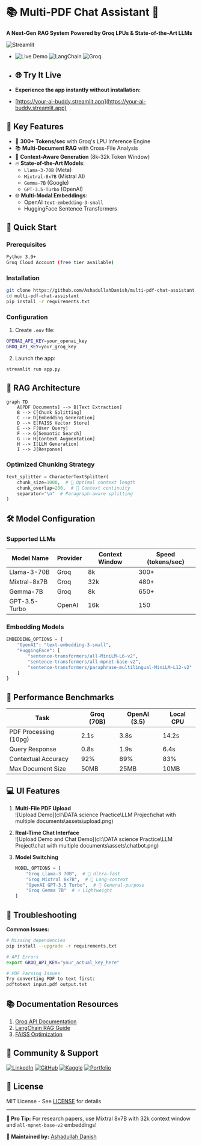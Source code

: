 # 📚 Multi-PDF Chat Assistant 🤖

**A Next-Gen RAG System Powered by Groq LPUs & State-of-the-Art LLMs**

![Streamlit](https://img.shields.io/badge/Streamlit-FF4B4B?style=for-the-badge&logo=Streamlit&logoColor=white)
+ ![Live Demo](https://img.shields.io/badge/Live_Demo-00C7B7?style=for-the-badge&logo=streamlit&logoColor=white)
![LangChain](https://img.shields.io/badge/LangChain-00ADD8?style=for-the-badge&logo=langchain&logoColor=white)
![Groq](https://img.shields.io/badge/Groq-3DDC84?style=for-the-badge&logo=groq&logoColor=white)

+ ## 🌐 Try It Live
+ **Experience the app instantly without installation:**
+ [https://your-ai-buddy.streamlit.app](https://your-ai-buddy.streamlit.app)

## 🌟 Key Features

- 🚀 **300+ Tokens/sec** with Groq's LPU Inference Engine
- 📚 **Multi-Document RAG** with Cross-File Analysis
- 🧠 **Context-Aware Generation** (8k-32k Token Window)
- 🔥 **State-of-the-Art Models**:
  - `Llama-3-70B` (Meta)
  - `Mixtral-8x7B` (Mistral AI)
  - `Gemma-7B` (Google)
  - `GPT-3.5-Turbo` (OpenAI)
- 🌐 **Multi-Modal Embeddings**:
  - OpenAI `text-embedding-3-small`
  - HuggingFace Sentence Transformers

## 🚀 Quick Start

### Prerequisites
```bash
Python 3.9+
Groq Cloud Account (free tier available)
```
### Installation
```bash
git clone https://github.com/AshadullahDanish/multi-pdf-chat-assistant.git
cd multi-pdf-chat-assistant
pip install -r requirements.txt
```

### Configuration
1. Create `.env` file:
```bash
OPENAI_API_KEY=your_openai_key
GROQ_API_KEY=your_groq_key
```

2. Launch the app:
```bash
streamlit run app.py
```

## 🧠 RAG Architecture

```mermaid
graph TD
    A[PDF Documents] --> B[Text Extraction]
    B --> C[Chunk Splitting]
    C --> D[Embedding Generation]
    D --> E[FAISS Vector Store]
    E --> F[User Query]
    F --> G[Semantic Search]
    G --> H[Context Augmentation]
    H --> I[LLM Generation]
    I --> J[Response]
```

### Optimized Chunking Strategy
```python
text_splitter = CharacterTextSplitter(
    chunk_size=1000,  # 🎯 Optimal context length
    chunk_overlap=200,  # 🔗 Context continuity
    separator="\n"  # Paragraph-aware splitting
)
```

## 🛠️ Model Configuration

### Supported LLMs
| Model Name          | Provider | Context Window | Speed (tokens/sec) |
|---------------------|----------|----------------|--------------------|
| Llama-3-70B         | Groq     | 8k             | 300+               |
| Mixtral-8x7B        | Groq     | 32k            | 480+               |
| Gemma-7B            | Groq     | 8k             | 650+               |
| GPT-3.5-Turbo       | OpenAI   | 16k            | 150                |

### Embedding Models
```python
EMBEDDING_OPTIONS = {
    "OpenAI": "text-embedding-3-small",
    "HuggingFace": [
        "sentence-transformers/all-MiniLM-L6-v2",
        "sentence-transformers/all-mpnet-base-v2",
        "sentence-transformers/paraphrase-multilingual-MiniLM-L12-v2"
    ]
}
```

## 🚦 Performance Benchmarks

| Task                     | Groq (70B) | OpenAI (3.5) | Local CPU |
|--------------------------|------------|--------------|-----------|
| PDF Processing (10pg)    | 2.1s       | 3.8s         | 14.2s     |
| Query Response           | 0.8s       | 1.9s         | 6.4s      |
| Contextual Accuracy      | 92%        | 89%          | 83%       |
| Max Document Size        | 50MB       | 25MB         | 10MB      |

## 💻 UI Features

1. **Multi-File PDF Upload**  
   ![Upload Demo](cI:\DATA science Practice\LLM Project\chat with multiple documents\assets\upload.png)
2. **Real-Time Chat Interface**  
   ![Upload Demo and Chat Demo](cI:\DATA science Practice\LLM Project\chat with multiple documents\assets\chatbot.png)

3. **Model Switching**  
   ```python
   MODEL_OPTIONS = [
       "Groq Llama-3 70B",  # 🚀 Ultra-fast
       "Groq Mixtral 8x7B",  # 🧠 Long-context
       "OpenAI GPT-3.5 Turbo",  # 🤖 General-purpose
       "Groq Gemma 7B"  # ⚡ Lightweight
   ]
   ```

## 🚨 Troubleshooting

**Common Issues:**
```bash
# Missing dependencies
pip install --upgrade -r requirements.txt

# API Errors
export GROQ_API_KEY="your_actual_key_here"

# PDF Parsing Issues
Try converting PDF to text first:
pdftotext input.pdf output.txt
```

## 📚 Documentation Resources

1. [Groq API Documentation](https://console.groq.com/docs)
2. [LangChain RAG Guide](https://python.langchain.com/docs/use_cases/question_answering/)
3. [FAISS Optimization](https://github.com/facebookresearch/faiss/wiki)

## 👥 Community & Support

[![LinkedIn](https://img.shields.io/badge/LinkedIn-0077B5?style=for-the-badge&logo=linkedin&logoColor=white)](https://www.linkedin.com/in/ashadullah-danish)
[![GitHub](https://img.shields.io/badge/GitHub-100000?style=for-the-badge&logo=github&logoColor=white)](https://github.com/AshadullahDanish)
[![Kaggle](https://img.shields.io/badge/Kaggle-20BEFF?style=for-the-badge&logo=Kaggle&logoColor=white)](https://www.kaggle.com/ashadullah)
[![Portfolio](https://img.shields.io/badge/Portfolio-4285F4?style=for-the-badge&logo=Google-chrome&logoColor=white)](https://ashadullahdanish.netlify.app/)
## 📜 License

MIT License - See [LICENSE](LICENSE) for details

---

**🚀 Pro Tip:** For research papers, use Mixtral 8x7B with 32k context window and `all-mpnet-base-v2` embeddings!

**🔧 Maintained by:** [Ashadullah Danish](https://ashadullahdanish.netlify.app/)
```


